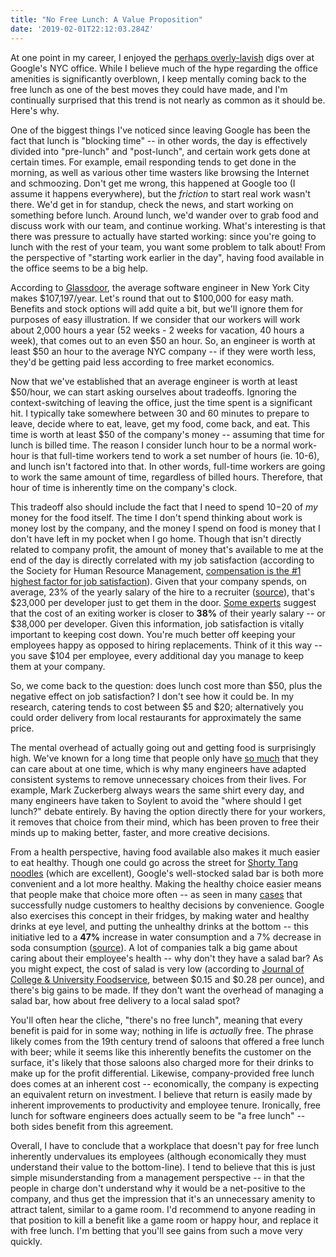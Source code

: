 ```yaml
---
title: "No Free Lunch: A Value Proposition"
date: '2019-02-01T22:12:03.284Z'
---
```


At one point in my career, I enjoyed the [perhaps overly-lavish](http://time.com/3024615/inside-googles-new-york-city-office/) digs over at Google's NYC office. While I believe much of the hype regarding the office amenities is significantly overblown, I keep mentally coming back to the free lunch as one of the best moves they could have made, and I'm continually surprised that this trend is not nearly as common as it should be. Here's why.

One of the biggest things I've noticed since leaving Google has been the fact that lunch is "blocking time" -- in other words, the day is effectively divided into "pre-lunch" and "post-lunch", and certain work gets done at certain times. For example, email responding tends to get done in the morning, as well as various other time wasters like browsing the Internet and schmoozing. Don't get me wrong, this happened at Google too (I assume it happens everywhere), but the _friction_ to start real work wasn't there. We'd get in for standup, check the news, and start working on something before lunch. Around lunch, we'd wander over to grab food and discuss work with our team, and continue working. What's interesting is that there was pressure to actually have started working: since you're going to lunch with the rest of your team, you want some problem to talk about! From the perspective of "starting work earlier in the day", having food available in the office seems to be a big help.

According to [Glassdoor](https://www.glassdoor.com/Salaries/new-york-city-software-engineer-salary-SRCH_IL.0,13_IM615_KO14,31.htm), the average software engineer in New York City makes $107,197/year. Let's round that out to $100,000 for easy math. Benefits and stock options will add quite a bit, but we'll ignore them for purposes of easy illustration. If we consider that our workers will work about 2,000 hours a year (52 weeks - 2 weeks for vacation, 40 hours a week), that comes out to an even $50 an hour. So, an engineer is worth at least $50 an hour to the average NYC company -- if they were worth less, they'd be getting paid less according to free market economics.

Now that we've established that an average engineer is worth at least $50/hour, we can start asking ourselves about tradeoffs. Ignoring the context-switching of leaving the office, just the time spent is a significant hit. I typically take somewhere between 30 and 60 minutes to prepare to leave, decide where to eat, leave, get my food, come back, and eat. This time is worth at least $50 of the company's money -- assuming that time for lunch is billed time. The reason I consider lunch hour to be a normal work-hour is that full-time workers tend to work a set number of hours (ie. 10-6), and lunch isn't factored into that. In other words, full-time workers are going to work the same amount of time, regardless of billed hours. Therefore, that hour of time is inherently time on the company's clock.

This tradeoff also should include the fact that I need to spend $10-$20 of _my_ money for the food itself. The time I don't spend thinking about work is money lost by the company, and the money I spend on food is money that I don't have left in my pocket when I go home. Though that isn't directly related to company profit, the amount of money that's available to me at the end of the day is directly correlated with my job satisfaction (according to the Society for Human Resource Management, [compensation is the #1 highest factor for job satisfaction](http://www.shrm.org/Research/SurveyFindings/Articles/Pages/Employee-Job-Satisfaction-and-Engagement-The-Road-to-Economic-Recovery.aspx)). Given that your company spends, on average, 23% of the yearly salary of the hire to a recruiter ([source](https://www.topechelon.com/blog/placement-process/typical-placement-recruitment-fees-average/)), that's $23,000 per developer just to get them in the door. [Some experts](https://www.entrepreneur.com/answer/221223) suggest that the cost of an exiting worker is closer to **38%** of their yearly salary -- or $38,000 per developer. Given this information, job satisfaction is vitally important to keeping cost down. You're much better off keeping your employees happy as opposed to hiring replacements. Think of it this way -- you save $104 per employee, every additional day you manage to keep them at your company.

So, we come back to the question: does lunch cost more than $50, plus the negative effect on job satisfaction? I don't see how it could be. In my research, catering tends to cost between $5 and $20; alternatively you could order delivery from local restaurants for approximately the same price.

The mental overhead of actually going out and getting food is surprisingly high. We've known for a long time that people only have [so much](https://en.wikipedia.org/wiki/Ego_depletion) that they can care about at one time, which is why many engineers have adapted consistent systems to remove unnecessary choices from their lives. For example, Mark Zuckerberg always wears the same shirt every day, and many engineers have taken to Soylent to avoid the "where should I get lunch?" debate entirely. By having the option directly there for your workers, it removes that choice from their mind, which has been proven to free their minds up to making better, faster, and more creative decisions.

From a health perspective, having food available also makes it much easier to eat healthy. Though one could go across the street for [Shorty Tang noodles](http://www.shortytang.com/) (which are excellent), Google's well-stocked salad bar is both more convenient and a lot more healthy. Making the healthy choice easier means that people make that choice more often -- as seen in many [cases](https://www.npr.org/templates/story/story.php?storyId=131074210) that successfully nudge customers to healthy decisions by convenience. Google also exercises this concept in their fridges, by making water and healthy drinks at eye level, and putting the unhealthy drinks at the bottom -- this initiative led to a **47%** increase in water consumption and a 7% decrease in soda consumption ([source](https://www.washingtonpost.com/business/technology/google-crunches-data-on-munching-in-office/2013/09/01/3902b444-0e83-11e3-85b6-d27422650fd5_story.html?noredirect=on&utm_term=.93ba35c9e344)). A lot of companies talk a big game about caring about their employee's health -- why don't they have a salad bar? As you might expect, the cost of salad is very low (according to [Journal of College & University Foodservice](https://www.tandfonline.com/doi/abs/10.1300/J278v01n04_02), between $0.15 and $0.28 per ounce), and there's big gains to be made. If they don't want the overhead of managing a salad bar, how about free delivery to a local salad spot?

You'll often hear the cliche, "there's no free lunch", meaning that every benefit is paid for in some way; nothing in life is _actually_ free. The phrase likely comes from the 19th century trend of saloons that offered a free lunch with beer; while it seems like this inherently benefits the customer on the surface, it's likely that those saloons also charged more for their drinks to make up for the profit differential. Likewise, company-provided free lunch does comes at an inherent cost -- economically, the company is expecting an equivalent return on investment. I believe that return is easily made by inherent improvements to productivity and employee tenure. Ironically, free lunch for software engineers does actually seem to be "a free lunch" -- both sides benefit from this agreement.

Overall, I have to conclude that a workplace that doesn't pay for free lunch inherently undervalues its employees (although economically they must understand their value to the bottom-line). I tend to believe that this is just simple misunderstanding from a management perspective -- in that the people in charge don't understand why it would be a net-positive to the company, and thus get the impression that it's an unnecessary amenity to attract talent, similar to a game room. I'd recommend to anyone reading in that position to kill a benefit like a game room or happy hour, and replace it with free lunch. I'm betting that you'll see gains from such a move very quickly.